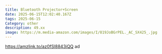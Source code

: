 ```yaml
---
title: Bluetooth Projector+Screen
date: 2025-06-15T12:02:40.167Z
tags: 2025-06-15
Category: other
description: 49.xx
image: https://m.media-amazon.com/images/I/819JoBGrPEL._AC_SX425_.jpg
---
```

https://amzlink.to/az0fSl8843iQQ  ad